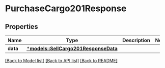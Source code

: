 # PurchaseCargo201Response

## Properties
Name | Type | Description | Notes
------------ | ------------- | ------------- | -------------
**data** | [***models::SellCargo201ResponseData**](Sell_Cargo_201_Response_data.md) |  | 

[[Back to Model list]](../README.md#documentation-for-models) [[Back to API list]](../README.md#documentation-for-api-endpoints) [[Back to README]](../README.md)


